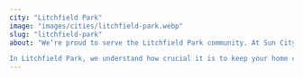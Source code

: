 ```yaml
---
city: "Litchfield Park"
image: "images/cities/litchfield-park.webp"
slug: "litchfield-park"
about: "We’re proud to serve the Litchfield Park community. At Sun City Mechanical, family isn’t just a word; it’s the heart of everything we do. Started by Gary Ferguson and now led by his niece, Jenni, we’ve always believed in treating our customers like family. When you choose us, you can expect the same warmth, care, and dedication that we’d offer our own.

In Litchfield Park, we understand how crucial it is to keep your home comfortable year-round. Whether it’s staying cool in the summer or cozy in the winter, our team is here to ensure your home feels just right. With us, you’re not just getting a service—you’re getting a family that’s always here to help."
---
```


